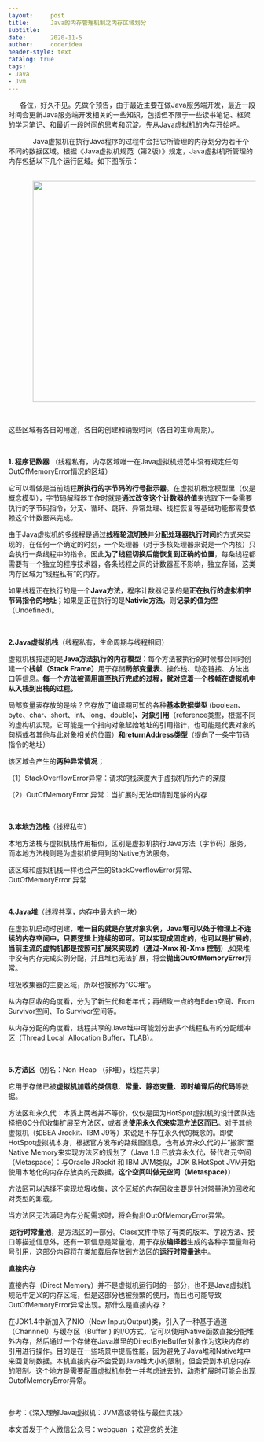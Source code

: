 ```yaml
---
layout:     post
title:      Java的内存管理机制之内存区域划分
subtitle:   
date:       2020-11-5
author:     coderidea
header-style: text
catalog: true
tags:
- Java
- Jvm
--- 
```

<p>      各位，好久不见。先做个预告，由于最近主要在做Java服务端开发，最近一段时间会更新Java服务端开发相关的一些知识，包括但不限于一些读书笔记、框架的学习笔记、和最近一段时间的思考和沉淀。先从Java虚拟机的内存开始吧。</p>

<p style="text-indent:50px;">Java虚拟机在执行Java程序的过程中会把它所管理的内存划分为若干个不同的数据区域。根据《Java虚拟机规范（第2版）》规定，Java虚拟机所管理的内存包括以下几个运行区域。如下图所示：</p>

<p style="text-indent:50px;">   <img alt="" class="has" height="450" src="https://img-blog.csdnimg.cn/20181226081035763.png?x-oss-process=image/watermark,type_ZmFuZ3poZW5naGVpdGk,shadow_10,text_aHR0cHM6Ly9ibG9nLmNzZG4ubmV0L3RpYW55YXhpYW5n,size_16,color_FFFFFF,t_70" width="800" /></p>

<p> </p>

<p>这些区域有各自的用途，各自的创建和销毁时间（各自的生命周期）。</p>

<p> </p>

<p><strong>1. 程序记数器</strong> （线程私有，内存区域唯一在Java虚拟机规范中没有规定任何OutOfMemoryError情况的区域）</p>

<p>它可以看做是当前线程<strong>所执行的字节码的行号指示器</strong>。在虚拟机概念模型里（仅是概念模型），字节码解释器工作时就是<strong>通过改变这个计数器的值</strong>来选取下一条需要执行的字节码指令，分支、循环、跳转、异常处理、线程恢复等基础功能都需要依赖这个计数器来完成。</p>

<p>由于Java虚拟机的多线程是通过<strong>线程轮流切换</strong>并<strong>分配处理器执行时间</strong>的方式来实现的，在任何一个确定的时刻，一个处理器（对于多核处理器来说是一个内核）只会执行一条线程中的指令。因此<strong>为了线程切换后能恢复到正确的位置</strong>，每条线程都需要有一个独立的程序技术器，各条线程之间的计数器互不影响，独立存储，这类内存区域为“线程私有”的内存。</p>

<p>如果线程正在执行的是一个<strong>Java方法</strong>，程序计数器记录的是<strong>正在执行的虚拟机字节码指令的地址；</strong>如果是正在执行的是<strong>Nativie方法</strong>，则<strong>记录的值为空</strong>（Undefined)。</p>

<p> </p>

<p><strong>2.Java虚拟机栈</strong>（线程私有，生命周期与线程相同）</p>

<p>虚拟机栈描述的是<strong>Java方法执行的内存模型</strong>：每个方法被执行的时候都会同时创建一个<strong>栈帧（Stack Frame）</strong>用于存储<strong>局部变量表</strong>、操作栈、动态链接、方法出口等信息。<strong>每一个方法被调用直至执行完成的过程，就对应着一个栈帧在虚拟机中从入栈到出栈的过程。</strong></p>

<p>局部变量表存放的是啥？它存放了编译期可知的各种<strong>基本数据类型 </strong>(boolean、byte、char、short、int、long、double)<strong>、对象引用</strong>（reference类型，根据不同的虚构机实现，它可能是一个指向对象起始地址的引用指针，也可能是代表对象的句柄或者其他与此对象相关的位置）<strong>和returnAddress类型</strong>（提向了一条字节码指令的地址）</p>

<p>该区域会产生的<strong>两种异常情况</strong>；</p>

<p>（1）StackOverflowError异常：请求的栈深度大于虚拟机所允许的深度</p>

<p>（2）OutOfMemoryError 异常：当扩展时无法申请到足够的内存</p>

<p> </p>

<p><strong>3.本地方法栈</strong>（线程私有）</p>

<p>本地方法栈与虚拟机栈作用相似，区别是虚拟机执行Java方法（字节码）服务，而本地方法栈则是为虚拟机使用到的Native方法服务。</p>

<p>该区域和虚拟机栈一样也会产生的StackOverflowError异常、OutOfMemoryError 异常</p>

<p> </p>

<p><strong>4.Java堆</strong>（线程共享，内存中最大的一块）</p>

<p>在虚拟机启动时创建，<strong>唯一目的就是存放对象实例，Java堆可以处于物理上不连续的内存空间中，只要逻辑上连续的即可。可以实现成固定的，也可以是扩展的，当前主流的虚构机都是按照可扩展来实现的（通过-Xmx 和-Xms 控制</strong>）,如果堆中没有内存完成实例分配，并且堆也无法扩展，将会<strong>抛出OutOfMemoryError</strong>异常。</p>

<p>垃圾收集器的主要区域，所以也被称为”GC堆“。</p>

<p>从内存回收的角度看，分为了新生代和老年代；再细致一点的有Eden空间、From Survivor空间、To Survivor空间等。</p>

<p>从内存分配的角度看，线程共享的Java堆中可能划分出多个线程私有的分配缓冲区（Thread Local  Allocation Buffer，TLAB）。</p>

<p> </p>

<p><strong>5.方法区</strong>（别名：Non-Heap （非堆），线程共享）</p>

<p>它用于存储已被<strong>虚拟机加载的类信息</strong>、<strong>常量、静态变量、即时编译后的代码</strong>等数据。</p>

<p>方法区和永久代：本质上两者并不等价，仅仅是因为HotSpot虚拟机的设计团队选择把GC分代收集扩展至方法区，或者说<strong>使用永久代来实现方法区而已</strong>。对于其他虚拟机（如BEA Jrockit、IBM J9等）来说是不存在永久代的概念的。即使HotSpot虚拟机本身，根据官方发布的路线图信息，也有放弃永久代的并”搬家“至Native Memory来实现方法区的规划了（Java 1.8 已放弃永久代，替代者元空间（Metaspace）：与Oracle JRockit 和 IBM JVM类似，JDK 8.HotSpot JVM开始使用本地化的内存存放类的元数据，<strong>这个空间叫做元空间（Metaspace）</strong>）</p>

<p>方法区可以选择不实现垃圾收集，这个区域的内存回收主要是针对常量池的回收和对类型的卸载。</p>

<p>当方法区无法满足内存分配需求时，将会抛出OutOfMemoryError异常。</p>

<p><strong> 运行时常量池</strong>，是方法区的一部分。Class文件中除了有类的版本、字段方法、接口等描述信息外，还有一项信息是常量池，用于存放<strong>编译器</strong>生成的各种字面量和符号引用，这部分内容将在类加载后存放到方法区的<strong>运行时常量池</strong>中。</p>

<p><strong>直接内存</strong></p>

<p>直接内存（Direct Memory）并不是虚拟机运行时的一部分，也不是Java虚拟机规范中定义的内存区域，但是这部分也被频繁的使用，而且也可能导致OutOfMemoryError异常出现。那什么是直接内存？</p>

<p>在JDK1.4中新加入了NIO（New Input/Output)类，引入了一种基于通道（Channnel）与缓存区（Buffer ) 的I/O方式，它可以使用Native函数直接分配堆外内存，然后通过一个存储在Java堆里的DirectByteBuffer对象作为这块内存的引用进行操作。目的是在一些场景中提高性能，因为避免了Java堆和Native堆中来回复制数据。本机直接内存不会受到Java堆大小的限制，但会受到本机总内存的限制。这个地方是需要配置虚拟机参数一并考虑进去的，动态扩展时可能会出现OutofMemoryError异常。</p>

<p> </p>

<p>参考：《深入理解Java虚拟机：JVM高级特性与最佳实践》</p>

<p>本文首发于个人微信公众号：webguan ；欢迎您的关注</p>

<p><img alt="" class="has" src="https://img-blog.csdn.net/20180825235533667?watermark/2/text/aHR0cHM6Ly9ibG9nLmNzZG4ubmV0L3RpYW55YXhpYW5n/font/5a6L5L2T/fontsize/400/fill/I0JBQkFCMA==/dissolve/70" /></p>
